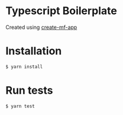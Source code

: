 # Typescript Boilerplate

Created using [create-mf-app](https://github.com/jherr/create-mf-app)

# Installation

```bash
$ yarn install
```

# Run tests

```bash
$ yarn test
```
